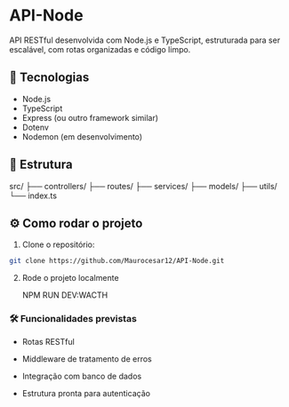 # API-Node

API RESTful desenvolvida com Node.js e TypeScript, estruturada para ser escalável, com rotas organizadas e código limpo.

## 🚀 Tecnologias

- Node.js
- TypeScript
- Express (ou outro framework similar)
- Dotenv
- Nodemon (em desenvolvimento)

## 📁 Estrutura

src/
├── controllers/
├── routes/
├── services/
├── models/
├── utils/
└── index.ts


## ⚙️ Como rodar o projeto

1. Clone o repositório:
```bash
git clone https://github.com/Maurocesar12/API-Node.git
````
2. Rode o projeto localmente

   NPM RUN DEV:WACTH

### 🛠️ Funcionalidades previstas

- Rotas RESTful

- Middleware de tratamento de erros

- Integração com banco de dados

- Estrutura pronta para autenticação

